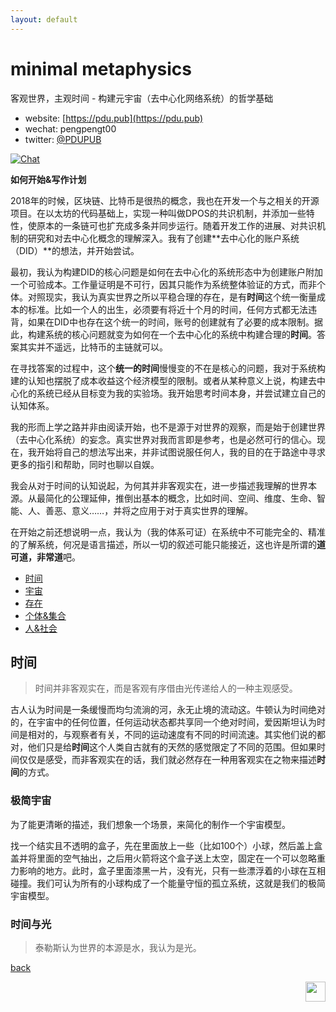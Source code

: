 ```yaml
---
layout: default
---
```


# minimal metaphysics
客观世界，主观时间 - 构建元宇宙（去中心化网络系统）的哲学基础

* website: [https://pdu.pub](https://pdu.pub)
* wechat: pengpengt00
* twitter: [@PDUPUB](https://twitter.com/pdupub)

[![Chat](https://img.shields.io/badge/gitter-Docs%20chat-4AB495.svg)](https://gitter.im/pdupub/Welcome)

**如何开始&写作计划** 

2018年的时候，区块链、比特币是很热的概念，我也在开发一个与之相关的开源项目。在以太坊的代码基础上，实现一种叫做DPOS的共识机制，并添加一些特性，使原本的一条链可也扩充成多条并同步运行。随着开发工作的进展、对共识机制的研究和对去中心化概念的理解深入。我有了创建**去中心化的账户系统（DID）**的想法，并开始尝试。

最初，我认为构建DID的核心问题是如何在去中心化的系统形态中为创建账户附加一个可验成本。工作量证明是不可行，因其只能作为系统整体验证的方式，而非个体。对照现实，我认为真实世界之所以平稳合理的存在，是有**时间**这个统一衡量成本的标准。比如一个人的出生，必须要有将近十个月的时间，任何方式都无法违背，如果在DID中也存在这个统一的时间，账号的创建就有了必要的成本限制。据此，构建系统的核心问题就变为如何在一个去中心化的系统中构建合理的**时间**。答案其实并不遥远，比特币的主链就可以。

在寻找答案的过程中，这个**统一的时间**慢慢变的不在是核心的问题，我对于系统构建的认知也摆脱了成本收益这个经济模型的限制。或者从某种意义上说，构建去中心化的系统已经从目标变为我的实验场。我开始思考时间本身，并尝试建立自己的认知体系。

我的形而上学之路并非由阅读开始，也不是源于对世界的观察，而是始于创建世界（去中心化系统）的妄念。真实世界对我而言即是参考，也是必然可行的信心。现在，我开始将自己的想法写出来，并非试图说服任何人，我的目的在于路途中寻求更多的指引和帮助，同时也聊以自娱。

我会从对于时间的认知说起，为何其并非客观实在，进一步描述我理解的世界本源。从最简化的公理延伸，推倒出基本的概念，比如时间、空间、维度、生命、智能、人、善恶、意义……，并将之应用于对于真实世界的理解。

在开始之前还想说明一点，我认为（我的体系可证）在系统中不可能完全的、精准的了解系统，何况是语言描述，所以一切的叙述可能只能接近，这也许是所谓的**道可道，非常道**吧。

<!-- MarkdownTOC depth=4 autolink=true bracket=round list_bullets="-*+" -->
- [时间](#时间)
- [宇宙](#宇宙)
- [存在](#存在)
- [个体&集合](#个体&集合)
- [人&社会](让你&社会)
<!-- /MarkdownTOC -->

## 时间

> 时间并非客观实在，而是客观有序借由光传递给人的一种主观感受。

古人认为时间是一条缓慢而均匀流淌的河，永无止境的流动这。牛顿认为时间绝对的，在宇宙中的任何位置，任何运动状态都共享同一个绝对时间，爱因斯坦认为时间是相对的，与观察者有关，不同的运动速度有不同的时间流速。其实他们说的都对，他们只是给**时间**这个人类自古就有的天然的感觉限定了不同的范围。但如果时间仅仅是感受，而非客观实在的话，我们就必然存在一种用客观实在之物来描述**时间**的方式。

### 极简宇宙

为了能更清晰的描述，我们想象一个场景，来简化的制作一个宇宙模型。

找一个结实且不透明的盒子，先在里面放上一些（比如100个）小球，然后盖上盒盖并将里面的空气抽出，之后用火箭将这个盒子送上太空，固定在一个可以忽略重力影响的地方。此时，盒子里面漆黑一片，没有光，只有一些漂浮着的小球在互相碰撞。我们可认为所有的小球构成了一个能量守恒的孤立系统，这就是我们的极简宇宙模型。

### 时间与光


> 泰勒斯认为世界的本源是水，我认为是光。


[back](../../)

<a href="https://pdu.pub"><img height="32" align="right" src="https://pdu.pub/assets/img/logo.png"></a>
